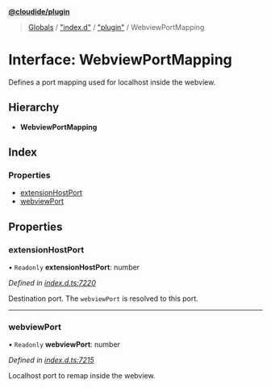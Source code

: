 **[@cloudide/plugin](../README.md)**

> [Globals](../README.md) / ["index.d"](../modules/_index_d_.md) / ["plugin"](../modules/_index_d_._plugin_.md) / WebviewPortMapping

# Interface: WebviewPortMapping

Defines a port mapping used for localhost inside the webview.

## Hierarchy

* **WebviewPortMapping**

## Index

### Properties

* [extensionHostPort](_index_d_._plugin_.webviewportmapping.md#extensionhostport)
* [webviewPort](_index_d_._plugin_.webviewportmapping.md#webviewport)

## Properties

### extensionHostPort

• `Readonly` **extensionHostPort**: number

*Defined in [index.d.ts:7220](https://github.com/shuyaqian/cloudide-plugin-api/blob/6d83fa1/index.d.ts#L7220)*

Destination port. The `webviewPort` is resolved to this port.

___

### webviewPort

• `Readonly` **webviewPort**: number

*Defined in [index.d.ts:7215](https://github.com/shuyaqian/cloudide-plugin-api/blob/6d83fa1/index.d.ts#L7215)*

Localhost port to remap inside the webview.

